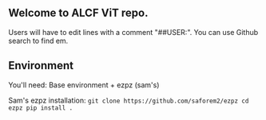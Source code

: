 ## Welcome to ALCF ViT repo. 
Users will have to edit lines with a comment "##USER:". You can use Github search to find em. 

## Environment
You'll need: Base environment + ezpz (sam's)

Sam's ezpz installation:
`git clone https://github.com/saforem2/ezpz
cd ezpz
pip install .`
